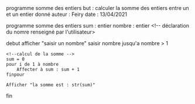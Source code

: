 <!-->
programme somme des entiers

but : calculer la somme des entiers entre un et un entier donné
auteur : Feiry
date : 13/04/2021
<!-->

programme somme des entiers
sum : entier
nombre : entier <!-- déclaration du nomre renseigné par l'utilisateur>

debut
    afficher "saisir un nombre"
    saisir nombre
    jusqu'a nombre > 1

    <!--calcul de la somme -->
    sum = 0
    pour i de 1 à nombre
        Affecter à sum : sum + 1
    finpour

    Afficher "la somme est : str(sum)"

fin
